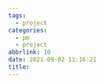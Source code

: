 ```yaml
---
tags:
  - project
categories:
  - pm
  - project
abbrlink: 10
date: 2021-09-02 11:16:21
title:
---
```



<!--more-->